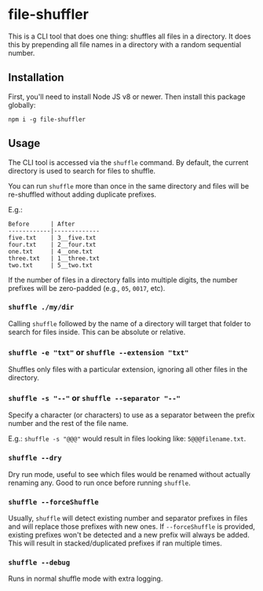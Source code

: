 # file-shuffler

This is a CLI tool that does one thing: shuffles all files in a directory.
It does this by prepending all file names in a directory with a random
sequential number.

## Installation

First, you'll need to install Node JS v8 or newer. Then install this package
globally:

```
npm i -g file-shuffler
```

## Usage

The CLI tool is accessed via the `shuffle` command.
By default, the current directory is used to search for files to shuffle.

You can run `shuffle` more than once in the same directory and files
will be re-shuffled without adding duplicate prefixes.

E.g.:

```
Before      | After
------------|-------------
five.txt    | 3__five.txt
four.txt    | 2__four.txt
one.txt     | 4__one.txt
three.txt   | 1__three.txt
two.txt     | 5__two.txt
```

If the number of files in a directory falls into multiple digits,
the number prefixes will be zero-padded (e.g., `05`, `0017`, etc).

### `shuffle ./my/dir`

Calling `shuffle` followed by the name of a directory will target that
folder to search for files inside. This can be absolute or relative.

### `shuffle -e "txt"` or `shuffle --extension "txt"`

Shuffles only files with a particular extension, ignoring all other
files in the directory.

### `shuffle -s "--"` or `shuffle --separator "--"`

Specify a character (or characters) to use as a separator between the
prefix number and the rest of the file name.

E.g.: `shuffle -s "@@@"` would result in files looking like:
`5@@@filename.txt`.

### `shuffle --dry`

Dry run mode, useful to see which files would be renamed without actually
renaming any. Good to run once before running `shuffle`.

### `shuffle --forceShuffle`

Usually, `shuffle` will detect existing number and separator prefixes in
files and will replace those prefixes with new ones. If `--forceShuffle`
is provided, existing prefixes won't be detected and a new prefix will
always be added. This will result in stacked/duplicated prefixes if
ran multiple times.

### `shuffle --debug`

Runs in normal shuffle mode with extra logging.
